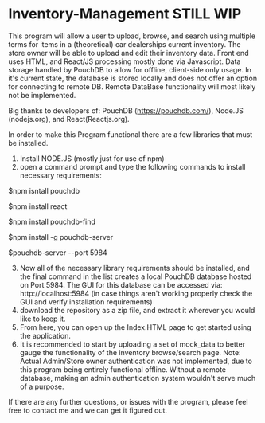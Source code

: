 # Inventory-Management  STILL WIP
This program will allow a user to upload, browse, and search using multiple terms for items in a (theoretical) car dealerships current inventory. The store owner will be able to upload and edit their inventory data.
Front end uses HTML, and React/JS 
processing mostly done via Javascript.
Data storage handled by PouchDB to allow for offline, client-side only usage. In it's current state, the database is stored locally and does not offer an option for connecting to remote DB. Remote DataBase functionality will most likely not be implemented.

Big thanks to developers of: PouchDB (https://pouchdb.com/), Node.JS (nodejs.org), and React(Reactjs.org). 

In order to make this Program functional there are a few libraries that must be installed.
1. Install NODE.JS (mostly just for use of npm)
2. open a command prompt and type the following commands to install necessary requirements:

  $npm isntall pouchdb
  
  $npm install react

  $npm install pouchdb-find

  $npm install -g pouchdb-server

  $pouchdb-server --port 5984


3. Now all of the necessary library requirements should be installed, and the final command in the list creates a local PouchDB database hosted on Port 5984. The GUI for this database can be accessed via: http://localhost:5984 (in case things aren't working properly check the GUI and verify installation requirements)
4. download the repository as a zip file, and extract it wherever you would like to keep it.
5. From here, you can open up the Index.HTML page to get started using the application.
6. It is recommended to start by uploading a set of mock_data to better gauge the functionality of the inventory browse/search page.
  Note: Actual Admin/Store owner authentication was not implemented, due to this program being entirely functional offline. Without a remote database, making an admin   authentication system wouldn't serve much of a purpose.

 If there are any further questions, or issues with the program, please feel free to contact me and we can get it figured out.
